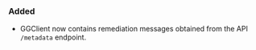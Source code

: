 ### Added

- GGClient now contains remediation messages obtained from the API `/metadata` endpoint.
